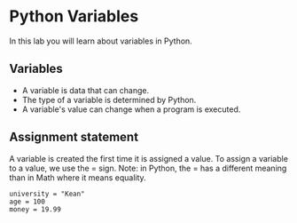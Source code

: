 # Python Variables

In this lab you will learn about variables in Python.

## Variables

- A variable is data that can change.
- The type of a variable is determined by Python.
- A variable's value can change when a program is executed.

## Assignment statement

A variable is created the first time it is assigned a value.  To assign a variable to a value, we use the = sign.  Note: in Python, the = has a different meaning than in Math where it means equality.

```
university = "Kean"
age = 100
money = 19.99
```
